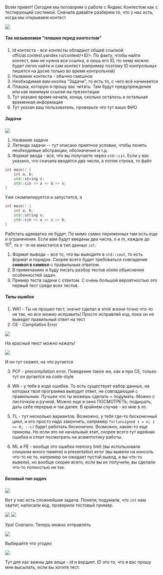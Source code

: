 Всем привет! Сегодня мы поговорим о работе с Яндекс Контестом как с тестирующей системой. Сначала давайте разберем то, что у нас есть, когда мы открываем контест 

![](./img/hello.png)

##### Так называемая "плашка перед контестом"

1. Id контеста - все контесты обладают общей ссылкой official.contest.yandex.ru/contest/\<ID>. По факту, чтобы найти контест, вам не нужна вся ссылка, а лишь его ID, по нему можно будет легко найти и сам контест (например поэтому ID контрольных пишется на доске только во время контрольной)
2. Название контеста - обычно смешное
3. Необходимая вам кнопка "Задачи", то есть то, с чего всё начинается
4. Плашка, которую я прошу вас читать. Там будут предупреждения или как минимум ссылки на презентации
5. Тут указано время начала, конца, сколько осталось и остальная временная информация
6. Тут указан ваш пользователь, проверьте что тут ваше ФИО

##### Задачи 

![](./img/tasks.png)

1. Название задачи
2. Легенда задачи -- тут описано приятное условие, чтобы понять необходимые абстракции, обозначения и т.д.
3. Формат ввода - всё, что вы получаете через `std::cin`. Если у вас указано, что сначала вводятся два числа, а потом строка, то файл

```cpp
int main() {
    int a, b; 
    std::string s;
    std::cin >> a >> b >> s;
}
```

Уже скомпилируется и запустится, а 

```cpp
int main() {
    int a, b; 
    std::string s;
    std::cin >> a >> s >> b;
}
```
Работать адекватно не будет. По мимо самих переменных там есть еще и ограничения. Если вам будут введены два числа, $n$ и $m$, каждое до $10^5$, то $n \cdot m$ не вместится в тип данных `int`.

1. Формат вывода $-$ все то, что вы выводите в `std::cout`, то есть формат и порядок. Скорее всего будет требоваться совпадение **символ в символ** с правильным ответом.
2. В примечаниях я буду писать разбор тестов и/или объяснения особенностей задач.
3. Пример теста задачи с ответом. С очень большой вероятностью это первый тест среди всех тестов.

##### Типы ошибок

1. WA1 - Ты не прошел тест, значит сделал в этой жизни точно что-то не так, но все можно исправить! Просто исправляй код, пока он не выведет правильный ответ на тест
2. CE - Compilation Error

![](./img/CE.png)

На красный текст можно нажать!

![](./img/CE_report.png)

И он тут скажет, на что ругается

3. PCF - precompilation error. Поведение такое же, как и при CE, только тут он ругается на code-style

4. WA - у тебя в коде ошибка. То есть существует набор данных, на которых твоя программа выводит ответ, не совпадающий с правильным. Лучшее что ты можешь сделать = подумать. Можно с листочком и ручкой. Можно еще в окно ПОСМОТРЕТЬ, подышать, дать себе перерыв и так далее. В крайнем случае - ко мне в лс. 
5. TL - тут несколько вариантов. Возможно, у тебя где-то *бесконечный цикл*, и его просто надо закончить, например `for(unsigned i = n; i >= 0; --i)` будет работать бесконечно. Возможно, какие-то еще приколы. Но если это не начальный этап, скорее всего тут идейная ошибка и стоит посмотреть на асимптотику работы. 
6. ML и PE - вообще это ошибки memory limit (вы использовали слишком много памяти) и presentation error (вы вывели на консоль что-то не то, например он ожидает пустой вывод, а вы что-то вывели), но вообще скорее всего, если вы их получили, вы сделали что-то полностью не так. 

##### Базовый тип задач

![](./img/sum1.png)

Вот у нас есть сложнейшая задача. Поняли, подумали, что `int` нам хватит, написали код, проверили тестовый пример.

![](./img/sum2.png)
![](./img/sum3.png)

Ура! Совпало. Теперь можно отправлять

![](./img/sum4.png)

Выбирайте что угодно

![](./img/sum5.png)

Тут для нас важны две вещи - id и вердикт. ID это то, что я вас прошу мне высылать, если вы хотите тест. 
